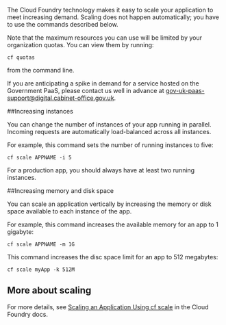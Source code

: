 The Cloud Foundry technology makes it easy to scale your application to meet increasing demand. Scaling does not happen automatically; you have to use the commands described below.

Note that the maximum resources you can use will be limited by your organization quotas. You can view them by running:

``cf quotas``

from the command line.

If you are anticipating a spike in demand for a service hosted on the Government PaaS, please contact us well in advance at <gov-uk-paas-support@digital.cabinet-office.gov.uk>.

##Increasing instances

You can change the number of instances of your app running in parallel.
Incoming requests are automatically load-balanced across all instances.

For example, this command sets the number of running instances to five:

``cf scale APPNAME -i 5``

For a production app, you should always have at least two running instances.

##Increasing memory and disk space

You can scale an application vertically by increasing the memory or disk space available to each instance of the app.

For example, this command increases the available memory for an app to 1 gigabyte:

``cf scale APPNAME -m 1G``

This command increases the disc space limit for an app to 512 megabytes:

``cf scale myApp -k 512M``


## More about scaling

For more details, see [Scaling an Application Using cf scale](http://docs.cloudfoundry.org/devguide/deploy-apps/cf-scale.html) in the Cloud Foundry docs.